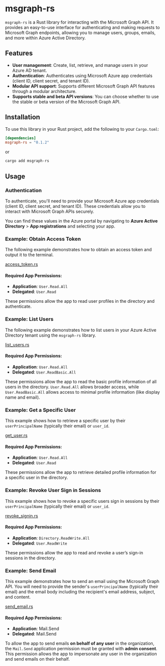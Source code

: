 # msgraph-rs

`msgraph-rs` is a Rust library for interacting with the Microsoft Graph API. It provides an easy-to-use interface for authenticating and making requests to Microsoft Graph endpoints, allowing you to manage users, groups, emails, and more within Azure Active Directory.

## Features

- **User management**: Create, list, retrieve, and manage users in your Azure AD tenant.
- **Authentication**: Authenticates using Microsoft Azure app credentials (client ID, client secret, and tenant ID).
- **Modular API support**: Supports different Microsoft Graph API features through a modular architecture.
- **Supports stable and beta API versions**: You can choose whether to use the stable or beta version of the Microsoft Graph API.

## Installation

To use this library in your Rust project, add the following to your `Cargo.toml`:

```toml
[dependencies]
msgraph-rs = "0.1.2"
```
or 

```bash
cargo add msgraph-rs
```

## Usage

### Authentication

To authenticate, you'll need to provide your Microsoft Azure app credentials (client ID, client secret, and tenant ID). These credentials allow you to interact with Microsoft Graph APIs securely.

You can find these values in the Azure portal by navigating to **Azure Active Directory** > **App registrations** and selecting your app.

### Example: Obtain Access Token

The following example demonstrates how to obtain an access token and output it to the terminal.

[access_token.rs](https://github.com/whitefox82/msgraph-rs/blob/main/examples/access_token.rs)

#### Required App Permissions:
- **Application**: `User.Read.All`
- **Delegated**: `User.Read`

These permissions allow the app to read user profiles in the directory and authenticate.

### Example: List Users

The following example demonstrates how to list users in your Azure Active Directory tenant using the `msgraph-rs` library.

[list_users.rs](https://github.com/whitefox82/msgraph-rs/blob/main/examples/list_users.rs)

#### Required App Permissions:
- **Application**: `User.Read.All`
- **Delegated**: `User.ReadBasic.All`

These permissions allow the app to read the basic profile information of all users in the directory. `User.Read.All` allows broader access, while `User.ReadBasic.All` allows access to minimal profile information (like display name and email).

### Example: Get a Specific User

This example shows how to retrieve a specific user by their `userPrincipalName` (typically their email) or `user_id`.

[get_user.rs](https://github.com/whitefox82/msgraph-rs/blob/main/examples/get_user.rs)

#### Required App Permissions:
- **Application**: `User.Read.All`
- **Delegated**: `User.Read`

These permissions allow the app to retrieve detailed profile information for a specific user in the directory.

### Example: Revoke User Sign in Sessions

This example shows how to revoke a specific users sign in sessions by their `userPrincipalName` (typically their email) or `user_id`.

[revoke_signin.rs](https://github.com/whitefox82/msgraph-rs/blob/main/examples/revoke_signin.rs)

#### Required App Permissions:
- **Application**: `Directory.ReadWrite.All`
- **Delegated**: `User.ReadWrite`

These permissions allow the app to read and revoke a user’s sign-in sessions in the directory.

### Example: Send Email

This example demonstrates how to send an email using the Microsoft Graph API. You will need to provide the sender's `userPrincipalName` (typically their email) and the email body including the recipient's email address, subject, and content.

[send_email.rs](https://github.com/whitefox82/msgraph-rs/blob/main/examples/send_email.rs)

#### Required App Permissions:
- **Application**: Mail.Send
- **Delegated**: Mail.Send

To allow the app to send emails **on behalf of any user** in the organization, the `Mail.Send` application permission must be granted with **admin consent**. This permission allows the app to impersonate any user in the organization and send emails on their behalf.
